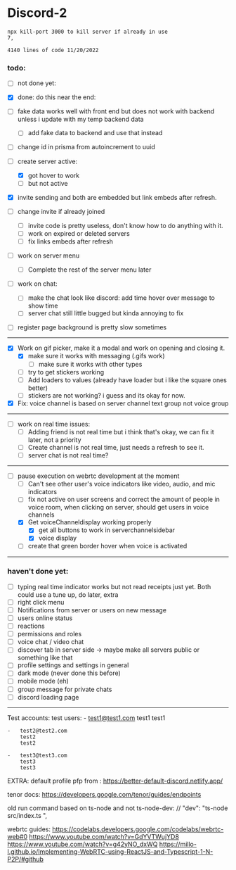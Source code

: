 # Discord-2
    npx kill-port 3000 to kill server if already in use
    7,

    4140 lines of code 11/20/2022


### todo: 
- [ ] not done yet:
- [x] done: 
do this near the end:
- [ ] fake data works well with front end but does not work with backend unless i update with my temp backend data
    - [ ] add fake data to backend and use that instead
- [ ] change id in prisma from autoincrement to uuid




- [ ] create server active: 
    - [x] got hover to work 
    - [ ] but not active
- [x] invite sending and both are embedded but link embeds after refresh.
- [ ] change invite if already joined
    - [ ] invite code is pretty useless, don't know how to do anything with it.
    - [ ] work on expired or deleted servers
    - [ ] fix links embeds after refresh 
- [ ] work on server menu
    - [ ] Complete the rest of the server menu later
- [ ] work on chat:
    - [ ] make the chat look like discord: add time hover over message to show time
    - [ ] server chat still little bugged but kinda annoying to fix 
- [ ] register page background is pretty slow sometimes
---
- [x] Work on gif picker, make it a modal and work on opening and closing it. 
    - [x] make sure it works with messaging (.gifs work)
        - [ ] make sure it works with other types
    - [ ] try to get stickers working
    - [ ] Add loaders to values (already have loader but i like the square ones better)
    - [ ] stickers are not working? i guess and its okay for now.
- [x] Fix: voice channel is based on server channel text group not voice group
---

- [ ] work  on real time issues: 
    - [ ] Adding friend is not real time but i think that's okay, we can fix it later, not a priority 
    - [ ] Create channel is not real time, just needs a refresh
    to see it.
    - [ ] server chat is not real time?
---

- [ ] pause execution on webrtc development at the moment
    - [ ] Can't see other user's voice indicators like video, audio, and mic indicators
    - [ ] fix not active on user screens and correct the amount of people in voice room, when clicking on server, should get users in voice channels
    - [x] Get voiceChanneldisplay working properly
        - [x] get all buttons to work in serverchannelsidebar 
        - [x] voice display
    - [ ] create that green border hover when voice is activated
---

### haven't done yet:
- [ ] typing real time indicator works but not read receipts just yet. Both could use a tune up, do later, extra  
- [ ]  right click menu 
- [ ]  Notifications from server or users on new message
- [ ]  users online status
- [ ]  reactions
- [ ]  permissions and roles
- [ ]  voice chat / video chat
- [ ]  discover tab in server side -> maybe make all servers public or something like that
- [ ]  profile settings and settings in general
- [ ]  dark mode (never done this before)
- [ ]  mobile mode (eh)
- [ ]  group message for private chats
- [ ]  discord loading page
---

Test accounts:
test users:
    -   test1@test1.com
        test1
        test1

    -   test2@test2.com
        test2
        test2

    -   test3@test3.com
        test3
        test3


EXTRA:
default profile pfp from : https://better-default-discord.netlify.app/

tenor docs: https://developers.google.com/tenor/guides/endpoints

    
old run command based on ts-node and not ts-node-dev: // "dev": "ts-node src/index.ts ",

webrtc guides: 
https://codelabs.developers.google.com/codelabs/webrtc-web#0
https://www.youtube.com/watch?v=GdYVTWujYD8
https://www.youtube.com/watch?v=g42yNO_dxWQ
https://millo-l.github.io/Implementing-WebRTC-using-ReactJS-and-Typescript-1-N-P2P/#github

